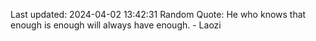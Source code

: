 Last updated: 2024-04-02 13:42:31
Random Quote: He who knows that enough is enough will always have enough. - Laozi